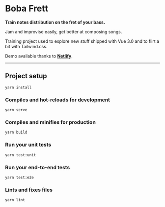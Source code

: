 # Boba Frett

**Train notes distribution on the fret of your bass.**

Jam and improvise easily, get better at composing songs.

Training project used to explore new stuff shipped with Vue 3.0 and to flirt a bit with Tailwind.css.

Demo available thanks to **[Netlify](https://boba-frett.netlify.app/)**.

---

## Project setup

```
yarn install
```

### Compiles and hot-reloads for development
```
yarn serve
```

### Compiles and minifies for production
```
yarn build
```

### Run your unit tests
```
yarn test:unit
```

### Run your end-to-end tests
```
yarn test:e2e
```

### Lints and fixes files
```
yarn lint
```